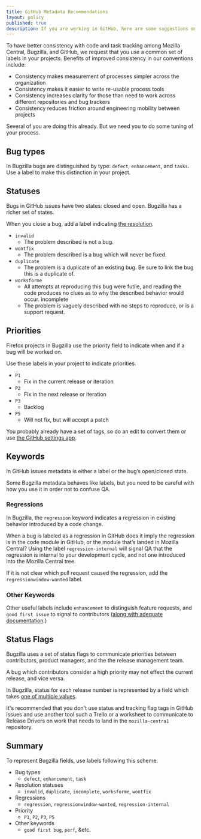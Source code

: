 ```yaml
---
title: GitHub Metadata Recommendations
layout: policy
published: true
description: If you are working in GitHub, here are some suggestions on how to markup your repository's issues such that you are consistent with Bugzilla.
---
```


To have better consistency with code and task tracking among Mozilla Central, Bugzilla, and GitHub, we request that you use a common set of labels in your projects. Benefits of improved consistency in our conventions include:

* Consistency makes measurement of processes simpler across the organization
* Consistency makes it easier to write re-usable process tools
* Consistency increases clarity for those than need to work across different repositories and bug trackers
* Consistency reduces friction around engineering mobility between projects

Several of you are doing this already. But we need you to do some tuning of your process.

## Bug types

In Bugzilla bugs are distinguished by type: `defect`, `enhancement`, and `tasks`. Use a label to make this distinction in your project.

## Statuses
Bugs in GitHub issues have two states: closed and open. Bugzilla has a richer set of states.

When you close a bug, add a label indicating [the resolution](https://wiki.mozilla.org/BMO/UserGuide/BugStatuses#Resolutions).

* `invalid`
  - The problem described is not a bug. 
* `wontfix`
  - The problem described is a bug which will never be fixed. 
* `duplicate`
  - The problem is a duplicate of an existing bug. Be sure to link the bug this is a duplicate of.
* `worksforme`
  - All attempts at reproducing this bug were futile, and reading the code produces no clues as to why the described behavior would occur. incomplete
  - The problem is vaguely described with no steps to reproduce, or is a support request.

## Priorities
Firefox projects in Bugzilla use the priority field to indicate when and if a bug will be worked on. 

Use these labels in your project to indicate priorities.

* `P1`
  - Fix in the current release or iteration 
* `P2`
  - Fix in the next release or iteration 
* `P3`
  - Backlog 
* `P5`
  - Will not fix, but will accept a patch 

You probably already have a set of tags, so do an edit to convert them or use [the GitHub settings app](https://github.com/probot/settings).

## Keywords 
In GitHub issues metadata is either a label or the bug’s open/closed state. 

Some Bugzilla metadata behaves like labels, but you need to be careful with how you use it in order not to confuse QA.

### Regressions 

In Bugzilla, the `regression` keyword indicates a regression in existing behavior introduced by a code change. 

When a bug is labeled as a regression in GitHub does it imply the regression is in the code module in GitHub, or the module that’s landed in Mozilla Central? Using the label `regression-internal` will signal QA that the regression is internal to your development cycle, and not one introduced into the Mozilla Central tree. 

If it is not clear which pull request caused the regression, add the `regressionwindow-wanted` label.

### Other Keywords

Other useful labels include `enhancement` to distinguish feature requests, and `good first issue` to signal to contributors ([along with adequate documentation](http://blog.humphd.org/why-good-first-bugs-often-arent/).)

## Status Flags
Bugzilla uses a set of status flags to communicate priorities between contributors, product managers, and the the release management team. 

A bug which contributors consider a high priority may not effect the current release, and vice versa.

In Bugzilla, status for each release number is represented by a field which takes [one of multiple values](https://wiki.mozilla.org/Bugmasters/Process/Triage/Release_Status).

It's recommended that you don't use status and tracking flag tags in GitHub issues and use another tool such a Trello or a worksheet to communicate to Release Drivers on work that needs to land in the `mozilla-centra1` repository.

## Summary

To represent Bugzilla fields, use labels following this scheme.

* Bug types
	* `defect`, `enhancement`, `task`
* Resolution statuses
	* `invalid`, `duplicate`, `incomplete`, `worksforme`, `wontfix`
* Regressions
	* `regression`, `regressionwindow-wanted`, `regression-internal`
* Priority
	* `P1`, `P2`, `P3`, `P5`
* Other keywords
	* `good first bug`, `perf`, &etc.
